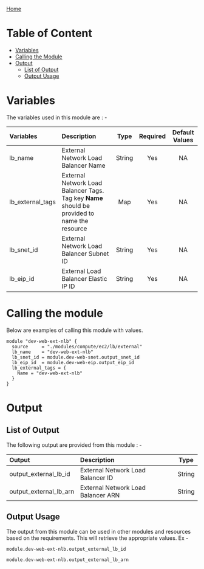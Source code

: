 [Home](../../../../../README.md)

# Table of Content

- [Variables](#variables)
- [Calling the Module](#calling-the-module)
- [Output](#output)
    - [List of Output](#list-of-output)
    - [Output Usage](#output-usage)

# Variables

The variables used in this module are : -

| Variables | Description | Type | Required | Default Values |
|:----------|:------------|:----:|:--------:|:--------------:|
| lb_name | External Network Load Balancer Name | String | Yes | NA |
| lb_external_tags | External Network Load Balancer Tags. Tag key **Name** should be provided to name the resource | Map | Yes | NA |
| lb_snet_id | External Network Load Balancer Subnet ID | String | Yes | NA |
| lb_eip_id | External Load Balancer Elastic IP ID | String | Yes | NA |

# Calling the module

Below are examples of calling this module with values.

```
module "dev-web-ext-nlb" {
  source     = "./modules/compute/ec2/lb/external"
  lb_name    = "dev-web-ext-nlb"
  lb_snet_id = module.dev-web-snet.output_snet_id
  lb_eip_id  = module.dev-web-eip.output_eip_id
  lb_external_tags = {
    Name = "dev-web-ext-nlb"
  }
}
```

# Output

## List of Output
The following output are provided from this module : -

| Output | Description | Type |
|:------ |:------------|:----:|
| output_external_lb_id | External Network Load Balancer ID | String |
| output_external_lb_arn | External Network Load Balancer ARN | String |

## Output Usage

The output from this module can be used in other modules and resources based on the requirements. This will retrieve the appropriate values. Ex -

```
module.dev-web-ext-nlb.output_external_lb_id
```

```
module.dev-web-ext-nlb.output_external_lb_arn
```